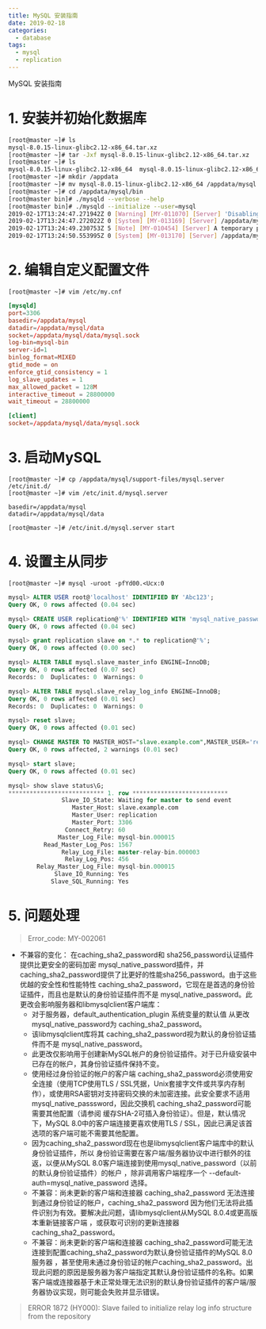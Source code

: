 ```yaml
---
title: MySQL 安装指南
date: 2019-02-18
categories:
  - database
tags:
  - mysql
  - replication
---
```


MySQL 安装指南
<!--more-->

# 1. 安装并初始化数据库

```bash
[root@master ~]# ls
mysql-8.0.15-linux-glibc2.12-x86_64.tar.xz
[root@master ~]# tar -Jxf mysql-8.0.15-linux-glibc2.12-x86_64.tar.xz
[root@master ~]# ls
mysql-8.0.15-linux-glibc2.12-x86_64  mysql-8.0.15-linux-glibc2.12-x86_64.tar.xz
[root@master ~]# mkdir /appdata 
[root@master ~]# mv mysql-8.0.15-linux-glibc2.12-x86_64 /appdata/mysql
[root@master ~]# cd /appdata/mysql/bin
[root@master bin]# ./mysqld --verbose --help
[root@master bin]# ./mysqld --initialize --user=mysql
2019-02-17T13:24:47.271942Z 0 [Warning] [MY-011070] [Server] 'Disabling symbolic links using --skip-symbolic-links (or equivalent) is the default. Consider not using this option as it' is deprecated and will be removed in a future release.
2019-02-17T13:24:47.272022Z 0 [System] [MY-013169] [Server] /appdata/mysql/bin/mysqld (mysqld 8.0.15) initializing of server in progress as process 9517
2019-02-17T13:24:49.230753Z 5 [Note] [MY-010454] [Server] A temporary password is generated for root@localhost: fYd00.<Ucx:0
2019-02-17T13:24:50.553995Z 0 [System] [MY-013170] [Server] /appdata/mysql/bin/mysqld (mysqld 8.0.15) initializing of server has completed
```

# 2. 编辑自定义配置文件

```shell
[root@master ~]# vim /etc/my.cnf
```
```conf
[mysqld]
port=3306
basedir=/appdata/mysql
datadir=/appdata/mysql/data
socket=/appdata/mysql/data/mysql.sock
log-bin=mysql-bin
server-id=1
binlog_format=MIXED
gtid_mode = on
enforce_gtid_consistency = 1
log_slave_updates = 1
max_allowed_packet = 128M
interactive_timeout = 28800000
wait_timeout = 28800000

[client]
socket=/appdata/mysql/data/mysql.sock
```
# 3. 启动MySQL
```shell
[root@master ~]# cp /appdata/mysql/support-files/mysql.server /etc/init.d/
[root@master ~]# vim /etc/init.d/mysql.server
```

```
basedir=/appdata/mysql
datadir=/appdata/mysql/data
```

```shell
[root@master ~]# /etc/init.d/mysql.server start
```

# 4. 设置主从同步

```shell
[root@master ~]# mysql -uroot -pfYd00.<Ucx:0
```
```sql
mysql> ALTER USER root@'localhost' IDENTIFIED BY 'Abc123';
Query OK, 0 rows affected (0.04 sec)

mysql> CREATE USER replication@'%' IDENTIFIED WITH 'mysql_native_password' BY 'replication';
Query OK, 0 rows affected (0.04 sec)

mysql> grant replication slave on *.* to replication@'%';
Query OK, 0 rows affected (0.00 sec)

mysql> ALTER TABLE mysql.slave_master_info ENGINE=InnoDB;
Query OK, 0 rows affected (0.07 sec)
Records: 0  Duplicates: 0  Warnings: 0

mysql> ALTER TABLE mysql.slave_relay_log_info ENGINE=InnoDB;
Query OK, 0 rows affected (0.01 sec)
Records: 0  Duplicates: 0  Warnings: 0

mysql> reset slave;
Query OK, 0 rows affected (0.01 sec)

mysql> CHANGE MASTER TO MASTER_HOST="slave.example.com",MASTER_USER='replication',MASTER_PASSWORD="replication",MASTER_AUTO_POSITION=1;
Query OK, 0 rows affected, 2 warnings (0.01 sec)

mysql> start slave;
Query OK, 0 rows affected (0.01 sec)

mysql> show slave status\G;
*************************** 1. row ***************************
               Slave_IO_State: Waiting for master to send event
                  Master_Host: slave.example.com
                  Master_User: replication
                  Master_Port: 3306
                Connect_Retry: 60
              Master_Log_File: mysql-bin.000015
          Read_Master_Log_Pos: 1567
               Relay_Log_File: master-relay-bin.000003
                Relay_Log_Pos: 456
        Relay_Master_Log_File: mysql-bin.000015
             Slave_IO_Running: Yes
            Slave_SQL_Running: Yes


```

# 5. 问题处理

>Error_code: MY-002061

+ 不兼容的变化： 在caching_sha2_password和 sha256_password认证插件提供比更安全的密码加密 mysql_native_password插件，并 caching_sha2_password提供了比更好的性能sha256_password。由于这些优越的安全性和性能特性 caching_sha2_password，它现在是首选的身份验证插件，而且也是默认的身份验证插件而不是 mysql_native_password。此更改会影响服务器和libmysqlclient客户端库：
    + 对于服务器，default_authentication_plugin 系统变量的默认值 从更改 mysql_native_password为 caching_sha2_password。
    + 该libmysqlclient库将其 caching_sha2_password视为默认的身份验证插件而不是 mysql_native_password。
    + 此更改仅影响用于创建新MySQL帐户的身份验证插件。对于已升级安装中已存在的帐户，其身份验证插件保持不变。
    + 使用经过身份验证的帐户的客户端 caching_sha2_password必须使用安全连接（使用TCP使用TLS / SSL凭据，Unix套接字文件或共享内存制作），或使用RSA密钥对支持密码交换的未加密连接。此安全要求不适用 mysql_native_passsword，因此交换机 caching_sha2_password可能需要其他配置（请参阅 缓存SHA-2可插入身份验证）。但是，默认情况下，MySQL 8.0中的客户端连接更喜欢使用TLS / SSL，因此已满足该首选项的客户端可能不需要其他配置。
    + 因为caching_sha2_password现在也是libmysqlclient客户端库中的默认身份验证插件，所以 身份验证需要在客户端/服务器协议中进行额外的往返，以便从MySQL 8.0客户端连接到使用mysql_native_password（以前的默认身份验证插件）的帐户 ，除非调用客户端程序一个 --default-auth=mysql_native_password 选择。
    + 不兼容：尚未更新的客户端和连接器 caching_sha2_password 无法连接到通过身份验证的帐户，caching_sha2_password 因为他们无法将此插件识别为有效。要解决此问题，请libmysqlclient从MySQL 8.0.4或更高版本重新链接客户端 ，或获取可识别的更新连接器 caching_sha2_password。
    + 不兼容：尚未更新的客户端和连接器 caching_sha2_password可能无法连接到配置caching_sha2_password为默认身份验证插件的MySQL 8.0服务器 ，甚至使用未通过身份验证的帐户caching_sha2_password。出现此问题的原因是服务器为客户端指定其默认身份验证插件的名称。如果客户端或连接器基于未正常处理无法识别的默认身份验证插件的客户端/服务器协议实现，则可能会失败并显示错误。

>ERROR 1872 (HY000): Slave failed to initialize relay log info structure from the repository
